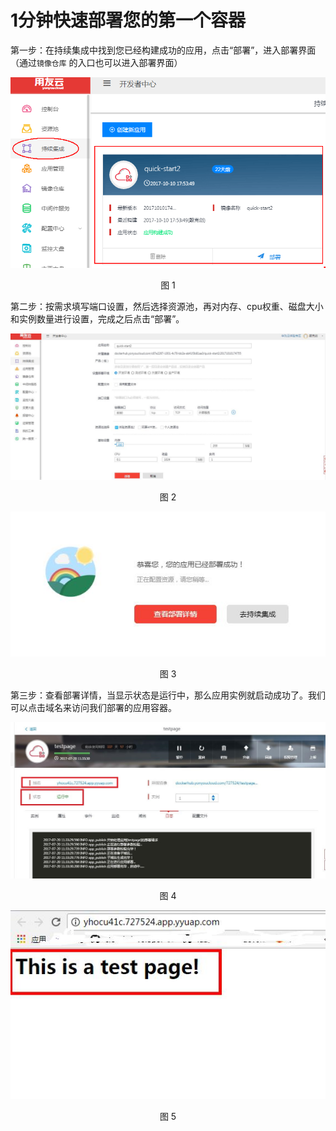 1分钟快速部署您的第一个容器
=
第一步：在持续集成中找到您已经构建成功的应用，点击“部署”，进入部署界面
（通过`镜像仓库` 的入口也可以进入部署界面）
<div align=center>
<img src="/articles/cloud/2-/images/5.png"/>
</div>
<p align="center">图 1</p>

第二步：按需求填写端口设置，然后选择资源池，再对内存、cpu权重、磁盘大小和实例数量进行设置，完成之后点击“部署”。

<div align=center>
<img src="/articles/cloud/2-/images/6.jpg"/>
</div>
<p align="center">图 2</p>

<div align=center>
<img src="/articles/cloud/2-/images/7.jpg"/>
</div>
<p align="center">图 3</p>

第三步：查看部署详情，当显示状态是运行中，那么应用实例就启动成功了。我们可以点击域名来访问我们部署的应用容器。

<div align=center>
<img src="/articles/cloud/2-/images/8.jpg"/>
</div>
<p align="center">图 4</p>

<div align=center>
<img src="/articles/cloud/2-/images/9.jpg"/>
</div>
<p align="center">图 5</p>